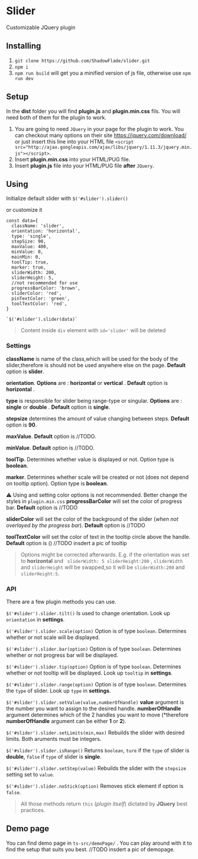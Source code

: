 # Slider

Customizable JQuery plugin

## Installing

1. `git clone https://github.com/ShadowFlade/slider.git`
2. `npm i`
3. `npm run build` will get you a minified version of js file, otherwise use `npm run dev`

## Setup

In the **dist** folder you will find **plugin.js** and **plugin.min.css** fils. You will need both of them for the plugin to work.

1. You are going to need `JQuery` in your page for the plugin to work. You can checkout many options on their site https://jquery.com/download/ or just insert this line into your HTML file `<script src="http://ajax.googleapis.com/ajax/libs/jquery/1.11.3/jquery.min.js"></script>`.
2. Insert **plugin.min.css** into your HTML/PUG file.
3. Insert **plugin.js** file into your HTML/PUG file **after** `JQuery`.

## Using

Initialize default slider with
`$('#slider').slider()`

or customize it

```
const data={
  className: 'slider',
  orientation: 'horizontal',
  type: 'single',
  stepSize: 90,
  maxValue: 400,
  minValue: 0,
  mainMin: 0,
  toolTip: true,
  marker: true,
  sliderWidth: 200,
  sliderHeight: 5,
  //not recommended for use
  progressBarColor: 'brown',
  sliderColor: 'red',
  pinTextColor: 'green',
  toolTextColor: 'red',
}

`$('#slider').slider(data)`

```

> Content inside `div` element with `id='slider'` will be deleted

### Settings

**className** is name of the class,which will be used for the body of the slider,therefore is should not be used anywhere else on the page. **Default** option is **slider**.

**orientation**. **Options** are : **horizontal** or **vertical** . **Default** option is **horizontal** .

**type** is responsible for slider being range-type or singular. **Options** are : **single** or **double** . **Default** option is **single**.

**stepsize** determines the amount of value changing between steps. **Default** option is **90**.

**maxValue**. **Default** option is //TODO.

**minValue**. **Default** option is //TODO.

**toolTip**. Determines whether value is displayed or not. Option type is **boolean**.

**marker**. Determines whether scale will be created or not (does not depend on tooltip option). Option type is **boolean**.

:warning: Using and setting color options is not recommended. Better change the styles in `plugin.min.css`
**progressBarColor** will set the color of progress bar. **Default** option is //TODO

**sliderColor** will set the color of the background of the slider (_when not overlayed by the progress bar_). **Default** option is //TODO

**toolTextColor** will set the color of text in the tooltip circle above the handle. **Default** option is () //TODO insdert a pic of tooltip

> Options might be corrected afterwards. E.g. if the orientation was set to **horizontal** and ` sliderWidth: 5 sliderHeight:200` , `sliderWidth` and `sliderHeight` will be swapped,so it will be `sliderWidth:200` and `sliderHeight:5`.

### API

There are a few plugin methods you can use.

`$('#slider').slider.tilt()`
Is used to change orientation. Look up `orientation` in **settings**.

`$('#slider').slider.scale(option)` Option is of type `boolean`. Determines whether or not scale will be displayed.

`$('#slider').slider.bar(option)` Option is of type `boolean`. Determines whether or not progress bar will be displayed.

`$('#slider').slider.tip(option)` Option is of type `boolean`. Determines whether or not tooltip will be displayed. Look up `tooltip` in **settings**.

`$('#slider').slider.range(option)` Option is of type `boolean`. Determines the `type` of slider. Look up `type` in **settings**.

`$('#slider').slider.setValue(value,numberOfHandle)` **value** argument is the number you want to assign to the desired handle. **numberOfHandle** argument determines which of the 2 handles you want to move (\*therefore **numberOfHandle** argument can be either **1** or **2**).

`$('#slider').slider.setLimits(min,max)` Rebuilds the slider with desired limits. Both aruments must be integers.

`$('#slider').slider.isRange()` Returns `boolean`, `ture` if the `type` of slider is **double**, `false` if `type` of slider is **single**.

`$('#slider').slider.setStep(value)` Rebuilds the slider with the `stepsize` setting set to `value`.

`$('#slider').slider.noStick(option)` Removes stick element if option is `false`.

> All those methods return `this` (_plugin itself_) dictated by **JQuery** best practices.

## Demo page

You can find demo page in `ts-src/demoPage/` . You can play around with it to find the setup that suits you best. //TODO insdert a pic of demopage.
